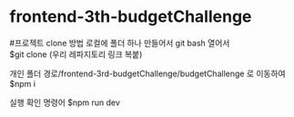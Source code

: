 # frontend-3th-budgetChallenge

#프로젝트 clone 방법
로컬에 폴더 하나 만들어서 git bash 열어서 <br>
$git clone (우리 레파지토리 링크 복붙)

개인 폴더 경로/frontend-3rd-budgetChallenge/budgetChallenge 로 이동하여 <br>
$npm i
 
실행 확인 명령어
$npm run dev
